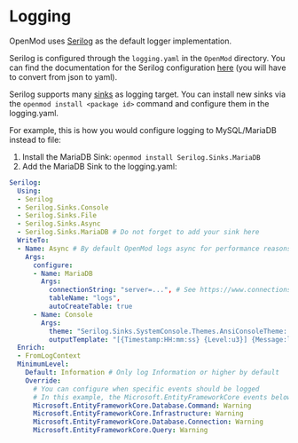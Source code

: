 # Logging
OpenMod uses [Serilog](https://serilog.net/) as the default logger implementation.

Serilog is configured through the `logging.yaml` in the `OpenMod` directory.
You can find the documentation for the Serilog configuration [here](https://github.com/serilog/serilog-settings-configuration) (you will have to convert from json to yaml).

Serilog supports many [sinks](https://github.com/serilog/serilog/wiki/Provided-Sinks) as logging target. You can install new sinks via the `openmod install <package id>` command and configure them in the logging.yaml.

For example, this is how you would configure logging to MySQL/MariaDB instead to file:

1. Install the MariaDB Sink: `openmod install Serilog.Sinks.MariaDB`
2. Add the MariaDB Sink to the logging.yaml:
```yaml
Serilog:
  Using:
  - Serilog
  - Serilog.Sinks.Console
  - Serilog.Sinks.File
  - Serilog.Sinks.Async
  - Serilog.Sinks.MariaDB # Do not forget to add your sink here
  WriteTo:
  - Name: Async # By default OpenMod logs async for performance reasons
    Args:
      configure:
      - Name: MariaDB
        Args:
          connectionString: "server=...", # See https://www.connectionstrings.com/mysql/
          tableName: "logs",
          autoCreateTable: true
      - Name: Console
        Args:
          theme: "Serilog.Sinks.SystemConsole.Themes.AnsiConsoleTheme::Code, Serilog.Sinks.Console"
          outputTemplate: "[{Timestamp:HH:mm:ss} {Level:u3}] {Message:lj}{NewLine}{Exception}"
  Enrich:
  - FromLogContext
  MinimumLevel:
    Default: Information # Only log Information or higher by default
    Override:
      # You can configure when specific events should be logged
      # In this example, the Microsoft.EntityFrameworkCore events below are only logged if Warning or higher
      Microsoft.EntityFrameworkCore.Database.Command: Warning
      Microsoft.EntityFrameworkCore.Infrastructure: Warning
      Microsoft.EntityFrameworkCore.Database.Connection: Warning
      Microsoft.EntityFrameworkCore.Query: Warning
```

